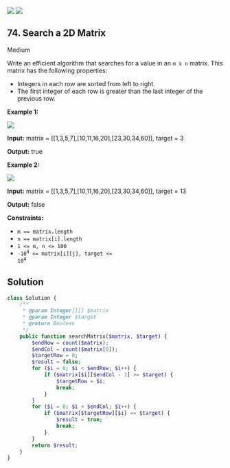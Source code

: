 [![](https://img.shields.io/github/stars/LeetCode-in-Php/LeetCode-in-Php?label=Stars&style=flat-square)](https://github.com/LeetCode-in-Php/LeetCode-in-Php)
[![](https://img.shields.io/github/forks/LeetCode-in-Php/LeetCode-in-Php?label=Fork%20me%20on%20GitHub%20&style=flat-square)](https://github.com/LeetCode-in-Php/LeetCode-in-Php/fork)

## 74\. Search a 2D Matrix

Medium

Write an efficient algorithm that searches for a value in an `m x n` matrix. This matrix has the following properties:

*   Integers in each row are sorted from left to right.
*   The first integer of each row is greater than the last integer of the previous row.

**Example 1:**

![](https://assets.leetcode.com/uploads/2020/10/05/mat.jpg)

**Input:** matrix = \[\[1,3,5,7],[10,11,16,20],[23,30,34,60]], target = 3

**Output:** true 

**Example 2:**

![](https://assets.leetcode.com/uploads/2020/10/05/mat2.jpg)

**Input:** matrix = \[\[1,3,5,7],[10,11,16,20],[23,30,34,60]], target = 13

**Output:** false 

**Constraints:**

*   `m == matrix.length`
*   `n == matrix[i].length`
*   `1 <= m, n <= 100`
*   <code>-10<sup>4</sup> <= matrix[i][j], target <= 10<sup>4</sup></code>

## Solution

```php
class Solution {
    /**
     * @param Integer[][] $matrix
     * @param Integer $target
     * @return Boolean
     */
    public function searchMatrix($matrix, $target) {
        $endRow = count($matrix);
        $endCol = count($matrix[0]);
        $targetRow = 0;
        $result = false;
        for ($i = 0; $i < $endRow; $i++) {
            if ($matrix[$i][$endCol - 1] >= $target) {
                $targetRow = $i;
                break;
            }
        }
        for ($i = 0; $i < $endCol; $i++) {
            if ($matrix[$targetRow][$i] == $target) {
                $result = true;
                break;
            }
        }
        return $result;
    }
}
```